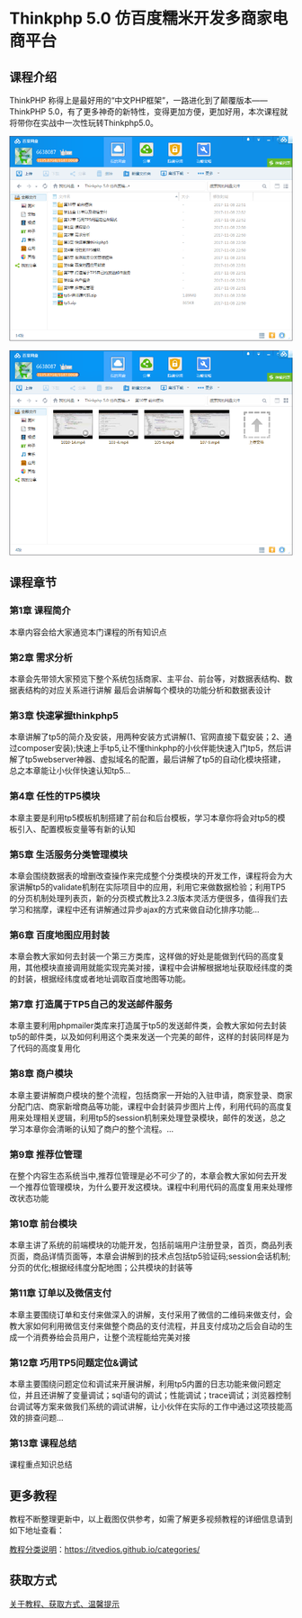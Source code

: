 # Thinkphp 5.0 仿百度糯米开发多商家电商平台

## 课程介绍

ThinkPHP 称得上是最好用的“中文PHP框架”，一路进化到了颠覆版本——ThinkPHP 5.0，有了更多神奇的新特性，变得更加方便，更加好用，本次课程就将带你在实战中一次性玩转Thinkphp5.0。

![](img/Thinkphp仿百度糯米开发多商家电商平台1.png)

<!--more-->

![](img/Thinkphp仿百度糯米开发多商家电商平台2.png)

## 课程章节

### 第1章 课程简介

本章内容会给大家通览本门课程的所有知识点

### 第2章 需求分析

本章会先带领大家预览下整个系统包括商家、主平台、前台等，对数据表结构、数据表结构的对应关系进行讲解 最后会讲解每个模块的功能分析和数据表设计

### 第3章 快速掌握thinkphp5

本章讲解了tp5的简介及安装，用两种安装方式讲解(1、官网直接下载安装；2、通过composer安装);快速上手tp5,让不懂thinkphp的小伙伴能快速入门tp5，然后讲解了tp5webserver神器、虚拟域名的配置，最后讲解了tp5的自动化模块搭建，总之本章能让小伙伴快速认知tp5...

### 第4章 任性的TP5模块

本章主要是利用tp5模板机制搭建了前台和后台模板，学习本章你将会对tp5的模板引入、配置模板变量等有新的认知

### 第5章 生活服务分类管理模块

本章会围绕数据表的增删改查操作来完成整个分类模块的开发工作，课程将会为大家讲解tp5的validate机制在实际项目中的应用，利用它来做数据检验；利用TP5的分页机制处理列表页，新的分页模式教比3.2.3版本灵活方便很多，值得我们去学习和揣摩，课程中还有讲解通过异步ajax的方式来做自动化排序功能...

### 第6章 百度地图应用封装

本章会教大家如何去封装一个第三方类库，这样做的好处是能做到代码的高度复用，其他模块直接调用就能实现完美对接，课程中会讲解根据地址获取经纬度的类的封装，根据经纬度或者地址调取百度地图等功能。

### 第7章 打造属于TP5自己的发送邮件服务

本章主要利用phpmailer类库来打造属于tp5的发送邮件类，会教大家如何去封装tp5的邮件类，以及如何利用这个类来发送一个完美的邮件，这样的封装同样是为了代码的高度复用化

### 第8章 商户模块

本章主要讲解商户模块的整个流程，包括商家一开始的入驻申请，商家登录、商家分配门店、商家新增商品等功能，课程中会封装异步图片上传，利用代码的高度复用来处理相关逻辑，利用tp5的session机制来处理登录模块，邮件的发送，总之学习本章你会清晰的认知了商户的整个流程。...

### 第9章 推荐位管理

在整个内容生态系统当中,推荐位管理是必不可少了的，本章会教大家如何去开发一个推荐位管理模块，为什么要开发这模块。课程中利用代码的高度复用来处理修改状态功能

### 第10章 前台模块

本章主讲了系统的前端模块的功能开发，包括前端用户注册登录，首页，商品列表页面，商品详情页面等，本章会讲解到的技术点包括tp5验证码;session会话机制;分页的优化;根据经纬度分配地图；公共模块的封装等

### 第11章 订单以及微信支付

本章主要围绕订单和支付来做深入的讲解，支付采用了微信的二维码来做支付，会教大家如何利用微信支付来做整个商品的支付流程，并且支付成功之后会自动的生成一个消费券给会员用户，让整个流程能给完美对接

### 第12章 巧用TP5问题定位&调试

本章主要围绕问题定位和调试来开展讲解，利用tp5内置的日志功能来做问题定位，并且还讲解了变量调试；sql语句的调试；性能调试；trace调试；浏览器控制台调试等方案来做我们系统的调试讲解，让小伙伴在实际的工作中通过这项技能高效的排查问题...

### 第13章 课程总结

课程重点知识总结

## 更多教程

教程不断整理更新中，以上截图仅供参考，如需了解更多视频教程的详细信息请到如下地址查看：

[教程分类说明](https://itvedios.github.io/categories/)：<https://itvedios.github.io/categories/>

## 获取方式

[关于教程、获取方式、温馨提示](https://itvedios.github.io/about/)
